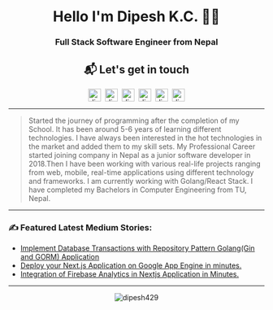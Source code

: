 
<h1 align="center">Hello I'm Dipesh K.C. 👨‍💻</h1>

<h3 align="center"> Full Stack Software Engineer from Nepal</h3>

<h2 align="center"> 📬 Let's get in touch </h2>
<p align="center">
  <a href="https://www.linkedin.com/in/dipesh-k-c-8aa052189/" target="blank"><img align="center" src="https://cdn.jsdelivr.net/npm/simple-icons@3.0.1/icons/linkedin.svg" alt="dipeshkc" height="25" width="25" /></a>&nbsp;&nbsp;<a href="https://medium.com/@dipesh.kc" target="blank"><img align="center" src="https://cdn.jsdelivr.net/npm/simple-icons@3.0.1/icons/medium.svg" alt="dipeshkc" height="25" width="25" /></a>&nbsp;&nbsp;<a href="https://stackoverflow.com/users/5882968/dipesh-kc" target="blank"><img align="center" src="https://cdn.jsdelivr.net/npm/simple-icons@3.0.1/icons/stackoverflow.svg" alt="dipeshkc" height="25" width="25" /></a>&nbsp;&nbsp;<a href="https://www.facebook.com/dipeshhkc" target="blank"><img align="center" src="https://cdn.jsdelivr.net/npm/simple-icons@3.0.1/icons/facebook.svg" alt="dipeshkc" height="25" width="25" /></a>&nbsp;&nbsp;<a href="https://www.instagram.com/dipeshh_kc/" target="blank"><img align="center" src="https://cdn.jsdelivr.net/npm/simple-icons@3.0.1/icons/instagram.svg" alt="dipeshkc" height="25" width="25" /></a>&nbsp;&nbsp;<a href="mailto:kcdipesh429@gmail.com"><img align="center" src="https://cdn.jsdelivr.net/npm/simple-icons@3.0.1/icons/gmail.svg" alt="dipeshkc" height="25" width="25" /></a></p>

<hr />

> Started the journey of programming after the completion of my School. It has been around 5-6 years of learning different technologies. I have always been interested in the hot technologies in the market and added them to my skill sets. My Professional Career started joining company in Nepal as a junior software developer in 2018.Then I have been working with various real-life projects ranging from web, mobile, real-time applications using different technology and frameworks. I am currently working with Golang/React Stack. I have completed my Bachelors in Computer Engineering from TU, Nepal. </p>

<hr/>

<h3>✍️ Featured Latest Medium Stories:</h3>

<!-- BLOG-POST-LIST:START -->
- [Implement Database Transactions with Repository Pattern Golang(Gin and GORM) Application](https://medium.com/wesionary-team/implement-database-transactions-with-repository-pattern-golang-gin-and-gorm-application-907517fd0743?source=rss-e255b2e0c5e7------2)
- [Deploy your Next.js Application on Google App Engine in minutes.](https://medium.com/wesionary-team/deploy-your-next-js-application-on-google-app-engine-in-minutes-cf04c18011ac?source=rss-e255b2e0c5e7------2)
- [Integration of Firebase Analytics in Nextjs Application in Minutes.](https://medium.com/wesionary-team/integration-of-firebase-analytics-in-nextjs-application-in-minutes-ea5e051ef82a?source=rss-e255b2e0c5e7------2)
<!-- BLOG-POST-LIST:END -->

<hr/>

<p align="center"><img src="https://sjb-github-readme-stats.vercel.app/api?username=dipesh429&show_icons=true&count_private=true" alt="dipesh429" /></p>



